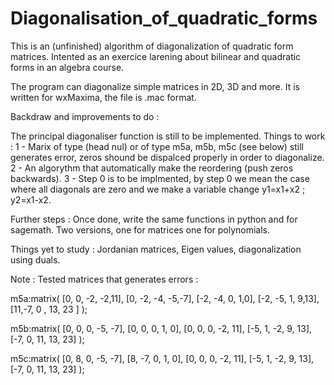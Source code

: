 # Diagonalisation_of_quadratic_forms
This is an (unfinished) algorithm of diagonalization of quadratic form matrices.
Intented as an exercice larening about bilinear and quadratic forms in an algebra course.

The program can diagonalize simple matrices in 2D, 3D and more.
It is written for wxMaxima, the file is .mac format.

Backdraw and improvements to do :

The principal diagonaliser function is still to be implemented.
Things to work : 
1 - Marix of type (head nul) or of type m5a, m5b, m5c (see below) still generates error, zeros shound be dispalced properly in order to diagonalize.
2 - An algorythm that automatically make the reordering (push zeros backwards).
3 - Step 0 is to be implmented, by step 0 we mean the case where all diagonals are zero and we make a variable change y1=x1+x2 ; y2=x1-x2.

Further steps :
Once done, write the same functions in python and for sagemath.
Two versions, one for matrices one for polynomials.

Things yet to study : Jordanian matrices, Eigen values, diagonalization using duals.

Note :
Tested matrices that generates errors :

m5a:matrix(
        [0, 0,  -2, -2,11],
        [0, -2, -4, -5,-7],
        [-2,    -4, 0,  1,0],
        [-2,    -5, 1,  9,13],
        [11,-7, 0 , 13, 23  ]
    );

m5b:matrix(
        [0,    0, 0,  -5, -7],
        [0,    0,  0, 1,  0],
        [0, 0, 0,  -2, 11],
        [-5,    1,  -2, 9,  13],
        [-7,    0,  11, 13, 23]
    );

m5c:matrix(
        [0,    8, 0,  -5, -7],
        [8,    -7,  0, 1,  0],
        [0, 0, 0,  -2, 11],
        [-5,    1,  -2, 9,  13],
        [-7,    0,  11, 13, 23]
    );
